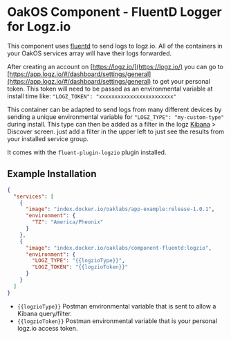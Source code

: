 # OakOS Component - FluentD Logger for Logz.io

This component uses
[fluentd](https://docs.fluentd.org/v1.0/articles/quickstart) to send
logs to logz.io. All of the containers in your OakOS services array will have their logs forwarded.

After creating an account on [https://logz.io/](https://logz.io/) you can go to
[https://app.logz.io/#/dashboard/settings/general](https://app.logz.io/#/dashboard/settings/general) to get your personal token. This token will need to be passed as an environmental variable at install time like: `"LOGZ_TOKEN": "xxxxxxxxxxxxxxxxxxxxxxxx"`

This container can be adapted to send logs from many different devices by
sending a unique environmental variable for `"LOGZ_TYPE": "my-custom-type"` during install. This type can then be added as a filter in the logz [Kibana](https://app.logz.io/#/dashboard/kibana) > Discover screen. just add a filter in the upper left to just see the results from your installed service group.

It  comes with the `fluent-plugin-logzio` plugin
installed.

## Example Installation

``` json
{
  "services": [
    {
      "image": "index.docker.io/oaklabs/app-example:release-1.0.1",
      "environment": {
        "TZ": "America/Pheonix"
      }
    },
    {
      "image": "index.docker.io/oaklabs/component-fluentd:logzio",
      "environment": {
        "LOGZ_TYPE": "{{logzioType}}",
        "LOGZ_TOKEN": "{{logzioToken}}"
      }
    }
  ]
}
```

* `{{logzioType}}` Postman environmental variable that is sent to allow a Kibana query/filter.
* `{{logzioToken}}` Postman environmental variable that is your personal logz.io access token.
